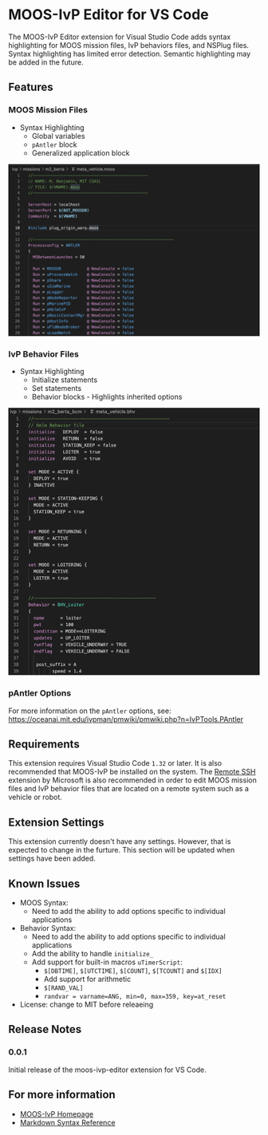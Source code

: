 # MOOS-IvP Editor for VS Code

The MOOS-IvP Editor extension for Visual Studio Code adds syntax highlighting for MOOS
mission files, IvP behaviors files, and NSPlug files. Syntax highlighting
has limited error detection. Semantic highlighting may be added in the 
future.

## Features

### MOOS Mission Files

* Syntax Highlighting
  * Global variables
  * `pAntler` block
  * Generalized application block

![MOOS Mission File](https://raw.githubusercontent.com/cgagner/vscode-moos-ivp-editor/main/images/example_mission.png)

### IvP Behavior Files

* Syntax Highlighting
  * Initialize statements
  * Set statements
  * Behavior blocks - Highlights inherited options

![IvP Behavior File](https://raw.githubusercontent.com/cgagner/vscode-moos-ivp-editor/main/images/example_behavior.png)

### pAntler Options

For more information on the `pAntler` options, see: 
https://oceanai.mit.edu/ivpman/pmwiki/pmwiki.php?n=IvPTools.PAntler

## Requirements

This extension requires Visual Studio Code `1.32` or later. It is also
recommended that MOOS-IvP be installed on the system. The 
[Remote SSH](https://marketplace.visualstudio.com/items?itemName=ms-vscode-remote.remote-ssh)
extension by Microsoft is also recommended in order to edit MOOS mission files
and IvP behavior files that are located on a remote system such as a vehicle
or robot.

## Extension Settings

This extension currently doesn't have any settings. However, that is expected
to change in the furture. This section will be updated when settings have been
added.

## Known Issues

* MOOS Syntax:
  * Need to add the ability to add options specific to individual applications
* Behavior Syntax:
  * Need to add the ability to add options specific to individual applications
  * Add the ability to handle `initialize_`
  * Add support for built-in macros `uTimerScript`:
	* `$[DBTIME]`, `$[UTCTIME]`, `$[COUNT]`, `$[TCOUNT]` and `$[IDX]`
	* Add support for arithmetic
	* `$[RAND_VAL]`
	* `randvar = varname=ANG, min=0, max=359, key=at_reset`
* License: change to MIT before releaeing



## Release Notes

### 0.0.1

Initial release of the moos-ivp-editor extension for VS Code.

## For more information

* [MOOS-IvP Homepage](https://oceanai.mit.edu/moos-ivp)
* [Markdown Syntax Reference](https://help.github.com/articles/markdown-basics/)
